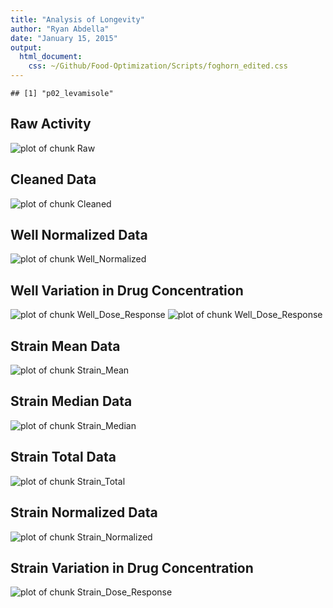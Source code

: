 ```yaml
---
title: "Analysis of Longevity"
author: "Ryan Abdella"
date: "January 15, 2015"
output:
  html_document:
    css: ~/Github/Food-Optimization/Scripts/foghorn_edited.css
---
```




```
## [1] "p02_levamisole"
```



## Raw Activity ##

![plot of chunk Raw](./Data/Processed/p02_levamisole/p02_levamisole_Raw-1.png) 

## Cleaned Data ##



![plot of chunk Cleaned](./Data/Processed/p02_levamisole/p02_levamisole_Cleaned-1.png) 

## Well Normalized Data ##



![plot of chunk Well_Normalized](./Data/Processed/p02_levamisole/p02_levamisole_Well_Normalized-1.png) 

## Well Variation in Drug Concentration ##

![plot of chunk Well_Dose_Response](./Data/Processed/p02_levamisole/p02_levamisole_Well_Dose_Response-1.png) ![plot of chunk Well_Dose_Response](./Data/Processed/p02_levamisole/p02_levamisole_Well_Dose_Response-2.png) 



## Strain Mean Data ##

![plot of chunk Strain_Mean](./Data/Processed/p02_levamisole/p02_levamisole_Strain_Mean-1.png) 

## Strain Median Data ##

![plot of chunk Strain_Median](./Data/Processed/p02_levamisole/p02_levamisole_Strain_Median-1.png) 

## Strain Total Data ##

![plot of chunk Strain_Total](./Data/Processed/p02_levamisole/p02_levamisole_Strain_Total-1.png) 

## Strain Normalized Data ##



![plot of chunk Strain_Normalized](./Data/Processed/p02_levamisole/p02_levamisole_Strain_Normalized-1.png) 

## Strain Variation in Drug Concentration ##

![plot of chunk Strain_Dose_Response](./Data/Processed/p02_levamisole/p02_levamisole_Strain_Dose_Response-1.png) 
